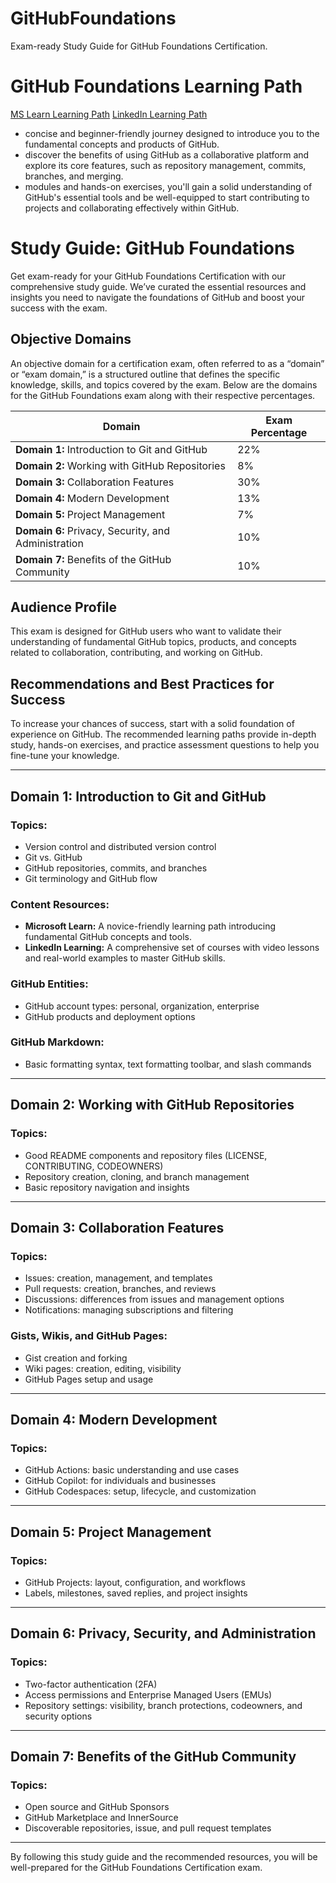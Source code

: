 # GitHubFoundations
Exam-ready Study Guide for GitHub Foundations Certification.

# GitHub Foundations Learning Path
[MS Learn Learning Path](https://learn.microsoft.com/en-us/collections/o1njfe825p602p)
[LinkedIn Learning Path](https://www.linkedin.com/learning/paths/prepare-for-the-github-foundations-certification)
- concise and beginner-friendly journey designed to introduce you to the fundamental concepts and products of GitHub. 
- discover the benefits of using GitHub as a collaborative platform and explore its core features, such as repository management, commits, branches, and merging. 
- modules and hands-on exercises, you'll gain a solid understanding of GitHub's essential tools and be well-equipped to start contributing to projects and collaborating effectively within GitHub.

# Study Guide: GitHub Foundations

Get exam-ready for your GitHub Foundations Certification with our comprehensive study guide. We’ve curated the essential resources and insights you need to navigate the foundations of GitHub and boost your success with the exam.

## Objective Domains

An objective domain for a certification exam, often referred to as a “domain” or “exam domain,” is a structured outline that defines the specific knowledge, skills, and topics covered by the exam. Below are the domains for the GitHub Foundations exam along with their respective percentages.

| Domain | Exam Percentage |
| ------ | --------------- |
| **Domain 1:** Introduction to Git and GitHub | 22% |
| **Domain 2:** Working with GitHub Repositories | 8% |
| **Domain 3:** Collaboration Features | 30% |
| **Domain 4:** Modern Development | 13% |
| **Domain 5:** Project Management | 7% |
| **Domain 6:** Privacy, Security, and Administration | 10% |
| **Domain 7:** Benefits of the GitHub Community | 10% |

## Audience Profile

This exam is designed for GitHub users who want to validate their understanding of fundamental GitHub topics, products, and concepts related to collaboration, contributing, and working on GitHub.

## Recommendations and Best Practices for Success

To increase your chances of success, start with a solid foundation of experience on GitHub. The recommended learning paths provide in-depth study, hands-on exercises, and practice assessment questions to help you fine-tune your knowledge.

---

## Domain 1: Introduction to Git and GitHub

### Topics:
- Version control and distributed version control
- Git vs. GitHub
- GitHub repositories, commits, and branches
- Git terminology and GitHub flow

### Content Resources:
- **Microsoft Learn:** A novice-friendly learning path introducing fundamental GitHub concepts and tools.
- **LinkedIn Learning:** A comprehensive set of courses with video lessons and real-world examples to master GitHub skills.

### GitHub Entities:
- GitHub account types: personal, organization, enterprise
- GitHub products and deployment options

### GitHub Markdown:
- Basic formatting syntax, text formatting toolbar, and slash commands

---

## Domain 2: Working with GitHub Repositories

### Topics:
- Good README components and repository files (LICENSE, CONTRIBUTING, CODEOWNERS)
- Repository creation, cloning, and branch management
- Basic repository navigation and insights

---

## Domain 3: Collaboration Features

### Topics:
- Issues: creation, management, and templates
- Pull requests: creation, branches, and reviews
- Discussions: differences from issues and management options
- Notifications: managing subscriptions and filtering

### Gists, Wikis, and GitHub Pages:
- Gist creation and forking
- Wiki pages: creation, editing, visibility
- GitHub Pages setup and usage

---

## Domain 4: Modern Development

### Topics:
- GitHub Actions: basic understanding and use cases
- GitHub Copilot: for individuals and businesses
- GitHub Codespaces: setup, lifecycle, and customization

---

## Domain 5: Project Management

### Topics:
- GitHub Projects: layout, configuration, and workflows
- Labels, milestones, saved replies, and project insights

---

## Domain 6: Privacy, Security, and Administration

### Topics:
- Two-factor authentication (2FA)
- Access permissions and Enterprise Managed Users (EMUs)
- Repository settings: visibility, branch protections, codeowners, and security options

---

## Domain 7: Benefits of the GitHub Community

### Topics:
- Open source and GitHub Sponsors
- GitHub Marketplace and InnerSource
- Discoverable repositories, issue, and pull request templates

---

By following this study guide and the recommended resources, you will be well-prepared for the GitHub Foundations Certification exam.
